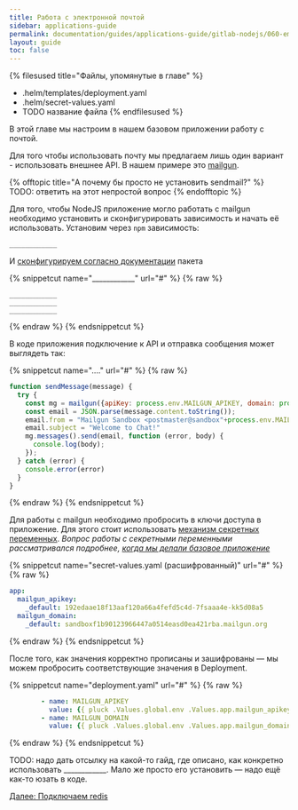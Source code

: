 ```yaml
---
title: Работа с электронной почтой
sidebar: applications-guide
permalink: documentation/guides/applications-guide/gitlab-nodejs/060-email.html
layout: guide
toc: false
---
```


{% filesused title="Файлы, упомянутые в главе" %}
- .helm/templates/deployment.yaml
- .helm/secret-values.yaml
- TODO название файла
{% endfilesused %}

В этой главе мы настроим в нашем базовом приложении работу с почтой.

Для того чтобы использовать почту мы предлагаем лишь один вариант - использовать внешнее API. В нашем примере это [mailgun](https://www.mailgun.com/).

{% offtopic title="А почему бы просто не установить sendmail?" %}
TODO: ответить на этот непростой вопрос
{% endofftopic %}

Для того, чтобы NodeJS приложение могло работать с mailgun необходимо установить и сконфигурировать зависимость и начать её использовать. Установим через `npm` зависимость:

```bash
____________
```

И [сконфигурируем согласно документации](____________) пакета

{% snippetcut name="____________" url="#" %}
{% raw %}
```____________
____________
____________
____________
```
{% endraw %}
{% endsnippetcut %}

В коде приложения подключение к API и отправка сообщения может выглядеть так:

{% snippetcut name="...." url="#" %}
{% raw %}
```js
function sendMessage(message) {
  try {
    const mg = mailgun({apiKey: process.env.MAILGUN_APIKEY, domain: process.env.MAILGUN_DOMAIN});
    const email = JSON.parse(message.content.toString());
    email.from = "Mailgun Sandbox <postmaster@sandbox"+process.env.MAILGUN_FROM+">",
    email.subject = "Welcome to Chat!"
    mg.messages().send(email, function (error, body) {
      console.log(body);
    });
  } catch (error) {
    console.error(error)
  }
}
```
{% endraw %}
{% endsnippetcut %}

Для работы с mailgun необходимо пробросить в ключи доступа в приложение. Для этого стоит использовать [механизм секретных переменных](#######TODO). *Вопрос работы с секретными переменными рассматривался подробнее, [когда мы делали базовое приложение](020-basic.html#secret-values-yaml)*

{% snippetcut name="secret-values.yaml (расшифрованный)" url="#" %}
{% raw %}
```yaml
app:
  mailgun_apikey:
    _default: 192edaae18f13aaf120a66a4fefd5c4d-7fsaaa4e-kk5d08a5
  mailgun_domain:
    _default: sandboxf1b90123966447a0514easd0ea421rba.mailgun.org
```
{% endraw %}
{% endsnippetcut %}

После того, как значения корректно прописаны и зашифрованы — мы можем пробросить соответствующие значения в Deployment.

{% snippetcut name="deployment.yaml" url="#" %}
{% raw %}
```yaml
        - name: MAILGUN_APIKEY
          value: {{ pluck .Values.global.env .Values.app.mailgun_apikey | first | default .Values.app.mailgun_apikey._default }}
        - name: MAILGUN_DOMAIN
          value: {{ pluck .Values.global.env .Values.app.mailgun_domain | first | default .Values.app.mailgun_domain._default | quote }}
```
{% endraw %}
{% endsnippetcut %}

TODO: надо дать отсылку на какой-то гайд, где описано, как конкретно использовать ____________. Мало же просто его установить — надо ещё как-то юзать в коде.


<div>
    <a href="070-redis.html" class="nav-btn">Далее: Подключаем redis</a>
</div>
